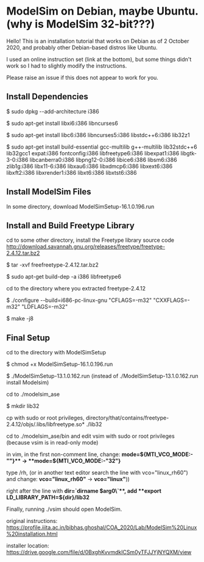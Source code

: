 # ModelSim on Debian, maybe Ubuntu. (why is ModelSim 32-bit???)

Hello! This is an installation tutorial that works on Debian as of 2 October 2020, and probably other Debian-based distros like Ubuntu.

I used an online instruction set (link at the bottom), but some things didn't work so I had to slightly modify the instructions.

Please raise an issue if this does not appear to work for you.

## Install Dependencies

$ sudo dpkg --add-architecture i386

$ sudo apt-get install libxi6:i386 libncurses6

$ sudo apt-get install libc6:i386 libncurses5:i386 libstdc++6:i386 lib32z1

$ sudo apt-get install build-essential gcc-multilib g++-multilib lib32stdc++6 lib32gcc1 expat:i386 fontconfig:i386 libfreetype6:i386 libexpat1:i386 libgtk-3-0:i386 libcanberra0:i386 libpng12-0:i386 libice6:i386 libsm6:i386 zlib1g:i386 libx11-6:i386 libxau6:i386 libxdmcp6:i386 libxext6:i386 libxft2:i386 libxrender1:i386 libxt6:i386 libxtst6:i386

## Install ModelSim Files

In some directory, download ModelSimSetup-16.1.0.196.run

## Install and Build Freetype Library

cd to some other directory, install the Freetype library source code http://download.savannah.gnu.org/releases/freetype/freetype-2.4.12.tar.bz2

$ tar -xvf freefreetype-2.4.12.tar.bz2

$ sudo apt-get build-dep -a i386 libfreetype6

cd to the directory where you extracted freetype-2.4.12

$ ./configure --build=i686-pc-linux-gnu "CFLAGS=-m32" "CXXFLAGS=-m32" "LDFLAGS=-m32"

$ make -j8

## Final Setup

cd to the directory with ModelSimSetup

$ chmod +x ModelSimSetup-16.1.0.196.run

$ ./ModelSimSetup-13.1.0.162.run (instead of ./ModelSimSetup-13.1.0.162.run install Modelsim)

cd to ./modelsim_ase

$ mkdir lib32

cp with sudo or root privileges, directory/that/contains/freetype-2.4.12/objs/.libs/libfreetype.so* ./lib32

cd to ./modelsim_ase/bin and edit vsim with sudo or root privileges (because vsim is in read-only mode)

in vim, in the first non-comment line, change: **mode=${MTI_VCO_MODE:-""}** -> **mode=${MTI_VCO_MODE:-"32"}**

type /rh, (or in another text editor search the line with vco="linux_rh60") and change: **vco="linux_rh60"** -> **vco="linux"**))

right after the line with **dir=\`dirname $arg0\`**, add **export LD_LIBRARY_PATH=${dir}/lib32**

Finally, running ./vsim should open ModelSim.



original instructions: https://profile.iiita.ac.in/bibhas.ghoshal/COA_2020/Lab/ModelSim%20Linux%20installation.html

installer location: https://drive.google.com/file/d/0BxghKvvmdklCSm0yTFJJYjNYQXM/view

